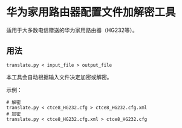 华为家用路由器配置文件加解密工具
=====

适用于大多数电信赠送的华为家用路由器（HG232等）。

用法
-----

    translate.py < input_file > output_file

本工具会自动根据输入文件决定加密或解密。

示例：

    # 解密
    translate.py < ctce8_HG232.cfg > ctce8_HG232.cfg.xml
    # 加密
    translate.py < ctce8_HG232.cfg.xml > ctce8_HG232.cfg
